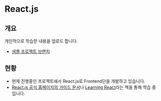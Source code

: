 # React.js

## 개요

개인적으로 학습한 내용을 업로드 합니다.

* [샘플 프로젝트 브랜치](https://github.com/yenarue/myStudyRepo/tree/sample-projects/React.js)

## 현황

* 현재 진행중인 프로젝트에서 React.js로 Frontend단을 개발하고 있습니다.
* [React.js 공식 홈페이지의 가이드 문서](https://ko.reactjs.org/docs/getting-started.html)나 [Learning React](https://www.aladin.co.kr/shop/wproduct.aspx?ItemId=133648350)라는 책을 통해 학습 중 입니다.

